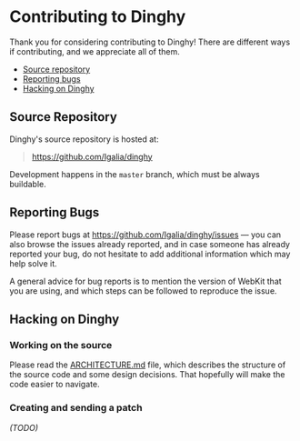Contributing to Dinghy
======================

Thank you for considering contributing to Dinghy! There are different ways if
contributing, and we appreciate all of them.

- [Source repository](#source-repository)
- [Reporting bugs](#reporting-bugs)
- [Hacking on Dinghy](#hacking-on-dinghy)


Source Repository
-----------------

Dinghy's source repository is hosted at:

> https://github.com/Igalia/dinghy

Development happens in the `master` branch, which must be always buildable.


Reporting Bugs
--------------

Please report bugs at https://github.com/Igalia/dinghy/issues — you can also
browse the issues already reported, and in case someone has already reported
your bug, do not hesitate to add additional information which may help solve
it.

A general advice for bug reports is to mention the version of WebKit that
you are using, and which steps can be followed to reproduce the issue.


Hacking on Dinghy
-----------------

### Working on the source

Please read the [ARCHITECTURE.md](ARCHITECTURE.md) file, which describes the
structure of the source code and some design decisions. That hopefully will
make the code easier to navigate.

### Creating and sending a patch

*(TODO)*

